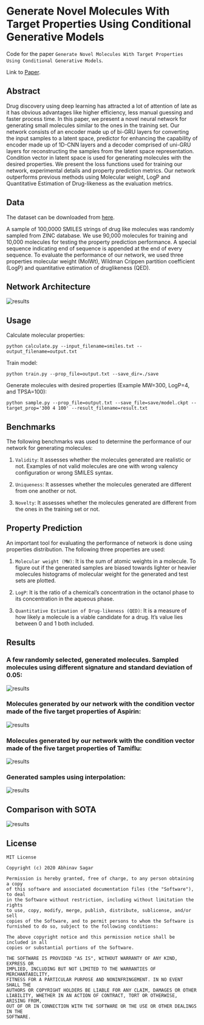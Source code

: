 # Generate Novel Molecules With Target Properties Using Conditional Generative Models
Code for the paper `Generate Novel Molecules With Target Properties Using Conditional Generative Models`.

Link to [Paper](https://arxiv.org/pdf/2009.12368).

## Abstract

Drug discovery using deep learning has attracted a lot of attention of late as it
has obvious advantages like higher efficiency, less manual guessing and faster
process time. In this paper, we present a novel neural network for generating
small molecules similar to the ones in the training set. Our network consists of
an encoder made up of bi-GRU layers for converting the input samples to a latent
space, predictor for enhancing the capability of encoder made up of 1D-CNN
layers and a decoder comprised of uni-GRU layers for reconstructing the samples
from the latent space representation. Condition vector in latent space is used for
generating molecules with the desired properties. We present the loss functions
used for training our network, experimental details and property prediction metrics.
Our network outperforms previous methods using Molecular weight, LogP and
Quantitative Estimation of Drug-likeness as the evaluation metrics.

## Data

The dataset can be downloaded from [here](http://zinc.docking.org/).

A sample of 100,0000 SMILES strings of drug like molecules was randomly sampled from ZINC
database. We use 90,000 molecules for training and 10,000 molecules for testing the property
prediction performance. A special sequence indicating end of sequence is appended at the end of
every sequence. To evaluate the performance of our network, we used three properties molecular
weight (MolWt), Wildman Crippen partition coefficient (LogP) and quantitative estimation of druglikeness (QED).

## Network Architecture

![results](images/d5.png)

## Usage

Calculate molecular properties:

`python calculate.py --input_filename=smiles.txt --output_filename=output.txt`

Train model:

`python train.py --prop_file=output.txt --save_dir=./save`

Generate molecules with desired properties (Example MW=300, LogP=4, and TPSA=100):

`python sample.py --prop_file=output.txt --save_file=save/model.ckpt --target_prop='300 4 100' --result_filename=result.txt`

## Benchmarks

The following benchmarks was used to determine the performance of our network for generating
molecules:

1. `Validity`: It assesses whether the molecules generated are realistic or not. Examples of not valid
molecules are one with wrong valency configuration or wrong SMILES syntax.

2. `Uniqueness`: It assesses whether the molecules generated are different from one another or not.

3. `Novelty`: It assesses whether the molecules generated are different from the ones in the training
set or not.

## Property Prediction

An important tool for evaluating the performance of network is done using properties distribution.
The following three properties are used:

1. `Molecular weight (MW)`: It is the sum of atomic weights in a molecule. To figure out if the
generated samples are biased towards lighter or heavier molecules histograms of molecular weight
for the generated and test sets are plotted.

2. `LogP`: It is the ratio of a chemical’s concentration in the octanol phase to its concentration in the
aqueous phase.

3. `Quantitative Estimation of Drug-likeness (QED)`: It is a measure of how likely a molecule is a
viable candidate for a drug. It’s value lies between 0 and 1 both included.

## Results

### A few randomly selected, generated molecules. Sampled molecules using different signature and standard deviation of 0.05:

![results](images/d1.png)

### Molecules generated by our network with the condition vector made of the five target properties of Aspirin:

![results](images/d2.png)

### Molecules generated by our network with the condition vector made of the five target properties of Tamiflu:

![results](images/d3.png)

### Generated samples using interpolation:

![results](images/d6.png)

## Comparison with SOTA

![results](images/d7.png)

## License

```
MIT License

Copyright (c) 2020 Abhinav Sagar

Permission is hereby granted, free of charge, to any person obtaining a copy
of this software and associated documentation files (the "Software"), to deal
in the Software without restriction, including without limitation the rights
to use, copy, modify, merge, publish, distribute, sublicense, and/or sell
copies of the Software, and to permit persons to whom the Software is
furnished to do so, subject to the following conditions:

The above copyright notice and this permission notice shall be included in all
copies or substantial portions of the Software.

THE SOFTWARE IS PROVIDED "AS IS", WITHOUT WARRANTY OF ANY KIND, EXPRESS OR
IMPLIED, INCLUDING BUT NOT LIMITED TO THE WARRANTIES OF MERCHANTABILITY,
FITNESS FOR A PARTICULAR PURPOSE AND NONINFRINGEMENT. IN NO EVENT SHALL THE
AUTHORS OR COPYRIGHT HOLDERS BE LIABLE FOR ANY CLAIM, DAMAGES OR OTHER
LIABILITY, WHETHER IN AN ACTION OF CONTRACT, TORT OR OTHERWISE, ARISING FROM,
OUT OF OR IN CONNECTION WITH THE SOFTWARE OR THE USE OR OTHER DEALINGS IN THE
SOFTWARE.
```

